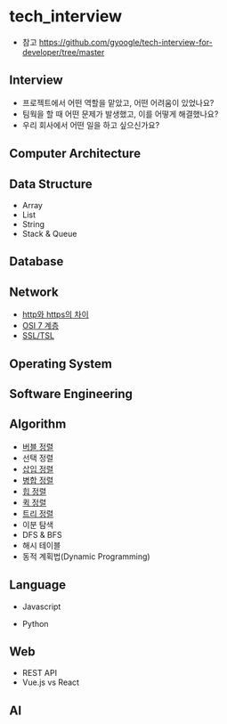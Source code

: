 # tech_interview

- 참고
https://github.com/gyoogle/tech-interview-for-developer/tree/master

## Interview  
- 프로젝트에서 어떤 역할을 맡았고, 어떤 어려움이 있었나요?
- 팀웍을 할 때 어떤 문제가 발생했고, 이를 어떻게 해결했나요?
- 우리 회사에서 어떤 일을 하고 싶으신가요?


## Computer Architecture

## Data Structure
- Array
- List
- String
- Stack & Queue

## Database

## Network
- [http와 https의 차이](/Network/http_vs_https.md)
- [OSI 7 계층](/Network/OSI_7layer)
- [SSL/TSL](/Network/SSL_TSL.md)

## Operating System

## Software Engineering

## Algorithm
  - [버블 정렬](/Algorithm/bubble_sort.md)
  - 선택 정렬
  - [삽입 정렬](/Algorithm/Insertion_sort.md)
  - [병합 정렬](/Algorithm/merge_sort.md)
  - [힙 정렬](/Algorithm/heap_sort.ipynb)
  - [퀵 정렬](/Algorithm/quick_sort.md)
  - [트리 정렬](/Algorithm/tree_sort.md)
  - 이분 탐색
  - DFS & BFS
  - 해시 테이블
  - 동적 계획법(Dynamic Programming)


## Language
- Javascript

- Python

## Web
- REST API
- Vue.js vs React

## AI
  
